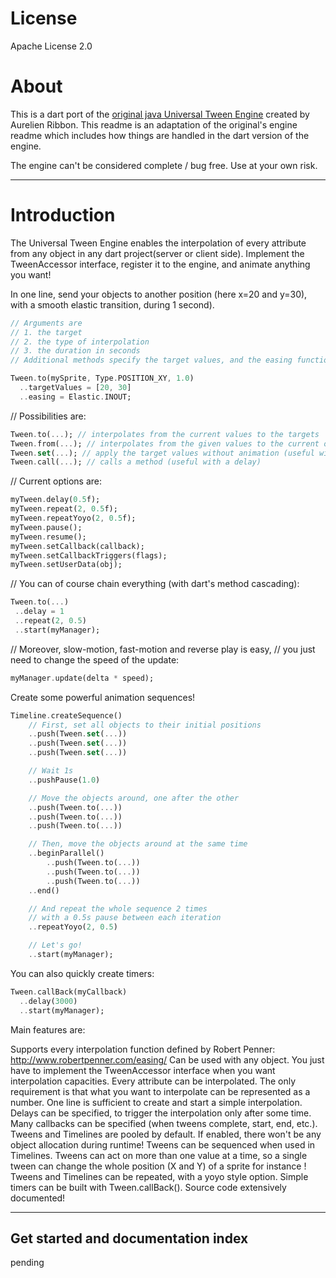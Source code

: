 License
=======

Apache License 2.0

About
=====

This is a dart port of the [original java Universal Tween Engine][1] created by Aurelien Ribbon. This readme is an adaptation of the original's engine 
readme which includes how things are handled in the dart version of the engine.

The engine can't be considered complete / bug free. Use at your own risk.
______

Introduction
============

The Universal Tween Engine enables the interpolation of every attribute from any object in any dart project(server or client side). Implement the TweenAccessor interface, register it to the engine, and animate anything you want!

In one line, send your objects to another position (here x=20 and y=30), with a smooth elastic transition, during 1 second).

```dart
// Arguments are 
// 1. the target
// 2. the type of interpolation
// 3. the duration in seconds
// Additional methods specify the target values, and the easing function. 

Tween.to(mySprite, Type.POSITION_XY, 1.0)
  ..targetValues = [20, 30]
  ..easing = Elastic.INOUT;
```

// Possibilities are:

```dart
Tween.to(...); // interpolates from the current values to the targets
Tween.from(...); // interpolates from the given values to the current ones
Tween.set(...); // apply the target values without animation (useful with a delay)
Tween.call(...); // calls a method (useful with a delay)
```

// Current options are:

```dart
myTween.delay(0.5f);
myTween.repeat(2, 0.5f);
myTween.repeatYoyo(2, 0.5f);
myTween.pause();
myTween.resume();
myTween.setCallback(callback);
myTween.setCallbackTriggers(flags);
myTween.setUserData(obj);
```

// You can of course chain everything (with dart's method cascading):

```dart
Tween.to(...)
 ..delay = 1
 ..repeat(2, 0.5)
 ..start(myManager);
```

// Moreover, slow-motion, fast-motion and reverse play is easy,
// you just need to change the speed of the update:

```dart
myManager.update(delta * speed);
```

Create some powerful animation sequences!

```dart
Timeline.createSequence()
    // First, set all objects to their initial positions
    ..push(Tween.set(...))
    ..push(Tween.set(...))
    ..push(Tween.set(...))

    // Wait 1s
    ..pushPause(1.0)

    // Move the objects around, one after the other
    ..push(Tween.to(...))
    ..push(Tween.to(...))
    ..push(Tween.to(...))

    // Then, move the objects around at the same time
    ..beginParallel()
        ..push(Tween.to(...))
        ..push(Tween.to(...))
        ..push(Tween.to(...))
    ..end()

    // And repeat the whole sequence 2 times
    // with a 0.5s pause between each iteration
    ..repeatYoyo(2, 0.5)

    // Let's go!
    ..start(myManager);
```

You can also quickly create timers:

```dart
Tween.callBack(myCallback)
  ..delay(3000)
  ..start(myManager);
```

Main features are:

Supports every interpolation function defined by Robert Penner: http://www.robertpenner.com/easing/
Can be used with any object. You just have to implement the TweenAccessor interface when you want interpolation capacities.
Every attribute can be interpolated. The only requirement is that what you want to interpolate can be represented as a number.
One line is sufficient to create and start a simple interpolation.
Delays can be specified, to trigger the interpolation only after some time.
Many callbacks can be specified (when tweens complete, start, end, etc.).
Tweens and Timelines are pooled by default. If enabled, there won't be any object allocation during runtime! 
Tweens can be sequenced when used in Timelines.
Tweens can act on more than one value at a time, so a single tween can change the whole position (X and Y) of a sprite for instance !
Tweens and Timelines can be repeated, with a yoyo style option.
Simple timers can be built with Tween.callBack().
Source code extensively documented!


----------

Get started and documentation index
-----------------------------------
pending


  [1]: https://code.google.com/p/java-universal-tween-engine/
